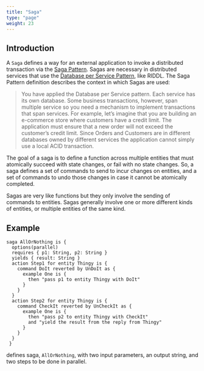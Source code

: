 ```yaml
---
title: "Saga"
type: "page"
weight: 23
---
```


## Introduction
A `Saga` defines a way for an external application to invoke a distributed 
transaction via the 
[Saga Pattern](https://microservices.io/patterns/data/saga.html). Sagas are 
necessary in distributed services that use the 
[Database per Service Pattern](), like RIDDL. The Saga Pattern definition 
describes the context in which Sagas are used:
> You have applied the Database per Service pattern. Each service has its own
> database. Some business transactions, however, span multiple service so you
> need a mechanism to implement transactions that span services. For example,
> let’s imagine that you are building an e-commerce store where customers have
> a credit limit. The application must ensure that a new order will not exceed
> the customer’s credit limit. Since Orders and Customers are in different
> databases owned by different services the application cannot simply use
> a local ACID transaction.


The goal of a saga is to define a function across multiple entities that 
must atomically succeed with state changes, or fail with no state changes. 
So, a saga defines a set of commands to send to incur changes on entities, 
and a set of commands to undo those changes in case it cannot be atomically
completed.

Sagas are very like functions but they only involve the sending of commands 
to entities. Sagas generally involve one or more different kinds of entities,
or multiple entities of the same kind.  

## Example
```riddl
saga AllOrNothing is {
  options(parallel)
  requires { p1: String, p2: String }
  yields { result: String }
  action Step1 for entity Thingy is {
    command DoIt reverted by UnDoIt as {
      example One is {
        then "pass p1 to entity Thingy with DoIt"
      }
    }
  }
  action Step2 for entity Thingy is {
    command CheckIt reverted by UnCheckIt as {
      example One is {
        then "pass p2 to entity Thingy with CheckIt"
        and "yield the result from the reply from Thingy"
      }
    }
  }
 }
```
defines saga, `AllOrNothing`, with two input parameters, an output string, and two steps to be done
in parallel. 
